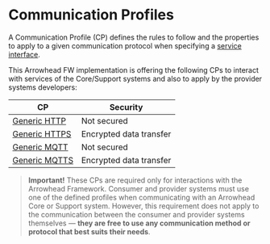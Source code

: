 # Communication Profiles

A Communication Profile (CP) defines the rules to follow and the properties to apply to a given communication protocol when specifying a [service interface](../../help/definitions.md#service-interface).

This Arrowhead FW implementation is offering the following CPs to interact with services of the Core/Support systems and also to apply by the provider systems developers:

| CP | Security|
| --- | --- |
| [Generic HTTP](./generic-http-template.md) | Not secured |
| [Generic HTTPS](./generic-https-template.md) | Encrypted data transfer | 
| [Generic MQTT](./generic-mqtt-template.md) | Not secured |  
| [Generic MQTTS](./generic-mqtts-template.md) | Encrypted data transfer | 

> **Important!** These CPs are required only for interactions with the Arrowhead Framework. Consumer and provider systems must use one of the defined profiles when communicating with an Arrowhead Core or Support system. However, this requirement does not apply to the communication between the consumer and provider systems themselves — **they are free to use any communication method or protocol that best suits their needs**.
